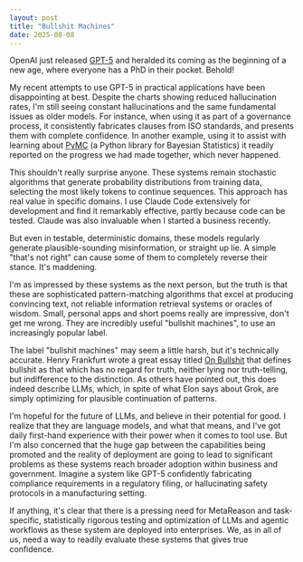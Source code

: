```yaml
---
layout: post
title: "Bullshit Machines"
date: 2025-08-08
---
```


OpenAI just released [GPT-5](https://openai.com/index/introducing-gpt-5/) and heralded its coming as the beginning of a new age, where everyone has a PhD in their pocket. Behold!

My recent attempts to use GPT-5 in practical applications have been disappointing at best. Despite the charts showing reduced hallucination rates, I'm still seeing constant hallucinations and the same fundamental issues as older models. For instance, when using it as part of a governance process, it consistently fabricates clauses from ISO standards, and presents them with complete confidence. In another example, using it to assist with learning about [PyMC](https://www.pymc.io/welcome.html) (a Python library for Bayesian Statistics) it readily reported on the progress we had made together, which never happened. 

This shouldn't really surprise anyone. These systems remain stochastic algorithms that generate probability distributions from training data, selecting the most likely tokens to continue sequences. This approach has real value in specific domains. I use Claude Code extensively for development and find it remarkably effective, partly because code can be tested. Claude was also invaluable when I started a business recently.

But even in testable, deterministic domains, these models regularly generate plausible-sounding misinformation, or straight up lie. A simple "that's not right" can cause some of them to completely reverse their stance. It's maddening.

I'm as impressed by these systems as the next person, but the truth is that these are sophisticated pattern-matching algorithms that excel at producing convincing text, not reliable information retrieval systems or oracles of wisdom. Small, personal apps and short poems really are impressive, don't get me wrong. They are incredibly useful "bullshit machines", to use an increasingly popular label. 

The label "bullshit machines" may seem a little harsh, but it's technically accurate. Henry Frankfurt wrote a great essay titled [On Bullshit](https://www2.csudh.edu/ccauthen/576f12/frankfurt__harry_-_on_bullshit.pdf) that defines bullshit as that which has no regard for truth, neither lying nor truth-telling, but indifference to the distinction. As others have pointed out, this does indeed describe LLMs, which, in spite of what Elon says about Grok, are simply optimizing for plausible continuation of patterns.

I'm hopeful for the future of LLMs, and believe in their potential for good. I realize that they are language models, and what that means, and I've got daily first-hand experience with their power when it comes to tool use. But I'm also concerned that the huge gap between the capabilities being promoted and the reality of deployment are going to lead to significant problems as these systems reach broader adoption within business and government. Imagine a system like GPT-5 confidently fabricating compliance requirements in a regulatory filing, or hallucinating safety protocols in a manufacturing setting.

If anything, it's clear that there is a pressing need for MetaReason and task-specific, statistically rigorous testing and optimization of LLMs and agentic workflows as these system are deployed into enterprises. We, as in all of us, need a way to readily evaluate these systems that gives true confidence. 